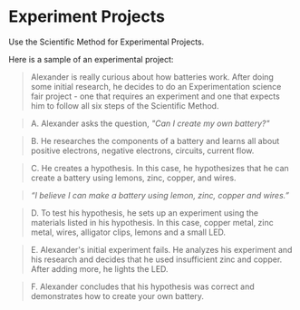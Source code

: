 # Experiment Projects

Use the Scientific Method for Experimental Projects.

Here is a sample of an experimental project:

> Alexander is really curious about how batteries work. After doing some initial research, he decides to do an Experimentation science fair project - one that requires an experiment and one that expects him to follow all six steps of the Scientific Method.

> A. Alexander asks the question, *"Can I create my own battery?"*

> B. He researches the components of a battery and learns all about positive electrons, negative electrons, circuits, current flow.

> C. He creates a hypothesis. In this case, he hypothesizes that he can create a battery using lemons, zinc, copper, and wires.

> *“I believe I can make a battery using lemon, zinc, copper and wires.”*

> D. To test his hypothesis, he sets up an experiment using the materials listed in his hypothesis. In this case, copper metal, zinc metal, wires, alligator clips, lemons and a small LED.

> E. Alexander's initial experiment fails. He analyzes his experiment and his research and decides that he used insufficient zinc and copper. After adding more, he lights the LED.

> F. Alexander concludes that his hypothesis was correct and demonstrates how to create your own battery.
